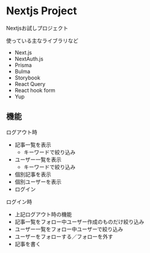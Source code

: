 # Nextjs Project

Nextjsお試しプロジェクト

使っている主なライブラリなど
  - Next.js
  - NextAuth.js
  - Prisma
  - Bulma
  - Storybook
  - React Query
  - React hook form
  - Yup

## 機能
ログアウト時
  - 記事一覧を表示
    - キーワードで絞り込み
  - ユーザー一覧を表示
    - キーワードで絞り込み
  - 個別記事を表示
  - 個別ユーザーを表示
  - ログイン

ログイン時
  - 上記ログアウト時の機能
  - 記事一覧をフォロー中ユーザー作成のものだけ絞り込み
  - ユーザー一覧をフォロー中ユーザーで絞り込み
  - ユーザーをフォローする／フォローを外す
  - 記事を書く
